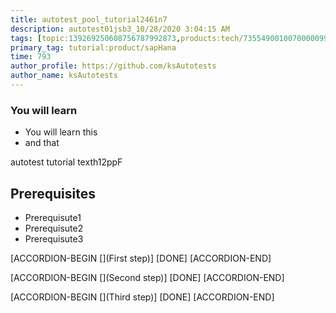 ```yaml
---
title: autotest_pool_tutorial2461n7
description: autotest01jsb3_10/28/2020 3:04:15 AM
tags: [topic:139269250608756787992873,products:tech/73554900100700000996,tutorial:experience/advanced]
primary_tag: tutorial:product/sapHana
time: 793
author_profile: https://github.com/ksAutotests
author_name: ksAutotests
---
```

### You will learn
- You will learn this
- and that

autotest tutorial texth12ppF

## Prerequisites
- Prerequisute1
- Prerequisute2
- Prerequisute3

[ACCORDION-BEGIN [](First step)]
[DONE]
[ACCORDION-END]

[ACCORDION-BEGIN [](Second step)]
[DONE]
[ACCORDION-END]

[ACCORDION-BEGIN [](Third step)]
[DONE]
[ACCORDION-END]

